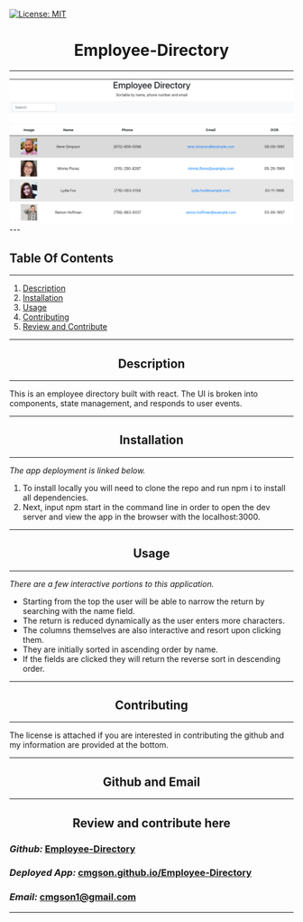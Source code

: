 
   [![License: MIT](https://img.shields.io/badge/License-MIT-yellow.svg)](https://opensource.org/licenses/MIT)


# <div align='center'> **Employee-Directory** </div>

--- 
<img src="employee-directory/assets/frontpage.png">
--- 

## **Table Of Contents** 

---

1. [Description](#description)
2. [Installation](#installation)
3. [Usage](#usage)
4. [Contributing](#contributing)
6. [Review and Contribute](#github)
--- 


## <div align ='center'> <a name="description"></a> **Description** </div> 

--- 

<p>  This is an employee directory built with react.  The UI is broken into components, state management, and responds to user events.</p>

--- 
 
## <div align ='center'> <a name="installation"></a> **Installation** </div>
--- 
 
_The app deployment is linked below._
 <ol> <li>To install locally you will need to clone the repo and run npm i to install all dependencies.
 </li>
  <li> Next, input npm start in the command line in order to open the dev server and view the app in the browser with the localhost:3000.
  </li>
</ol>

--- 

## <div align ='center'> <a name="usage"></a> **Usage** </div>

--- 

_There are a few interactive portions to this application._
<ul> 
   <li>
      Starting from the top the user will be able to narrow the return by searching with the name field.
   </li> 
   <li>
      The return is reduced dynamically as the user enters more characters.
   </li>
   <li>
      The columns themselves are also interactive and resort upon clicking them.
   </li>
   <li>
      They are initially sorted in ascending order by name.
  </li>
   <li>
      If the fields are clicked they will return the reverse sort in descending order.
   </li>
</ul>

--- 

## <div align ='center'> <a name="contributing"></a> **Contributing** </div>

--- 

The license is attached if you are interested in contributing the github and my information are provided at the bottom.

--- 

## <div align ='center'> <a name="github"></a> **Github and Email** </div>

--- 

## <div align ='center'> **Review and contribute here**</div>

### _Github:_ [Employee-Directory](https://github.com/cmgson/Employee-Directory)

### _Deployed App:_ [cmgson.github.io/Employee-Directory](https://cmgson.github.io/Employee-Directory/)


### _Email:_ cmgson1@gmail.com

--- 
